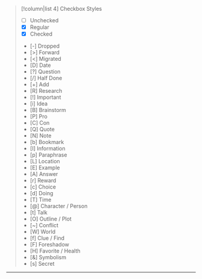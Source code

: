 > [!column|list 4] Checkbox Styles
>- [ ] Unchecked
>- [x] Regular
>- [X] Checked
>- [-] Dropped
>- [>] Forward
>- [<] Migrated
>- [D] Date
>- [?] Question
>- [/] Half Done
>- [+] Add
>- [R] Research
>- [!] Important
>- [i] Idea
>- [B] Brainstorm
>- [P] Pro
>- [C] Con
>- [Q] Quote
>- [N] Note
>- [b] Bookmark
>- [I] Information
>- [p] Paraphrase
>- [L] Location
>- [E] Example
>- [A] Answer
>- [r] Reward
>- [c] Choice
>- [d] Doing
>- [T] Time
>- [@] Character / Person
>- [t] Talk
>- [O] Outline / Plot
>- [~] Conflict
>- [W] World
>- [f] Clue / Find
>- [F] Foreshadow
>- [H] Favorite / Health
>- [&] Symbolism
>- [s] Secret
---